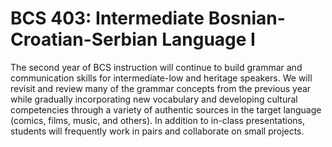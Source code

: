 # BCS 403: Intermediate Bosnian-Croatian-Serbian Language I

The second year of BCS instruction will continue to build grammar and communication skills for intermediate-low and heritage speakers. We will revisit and review many of the grammar concepts from the previous year while gradually incorporating new vocabulary and developing cultural competencies through a variety of authentic sources in the target language (comics, films, music, and others). In addition to in-class presentations, students will frequently work in pairs and collaborate on small projects.